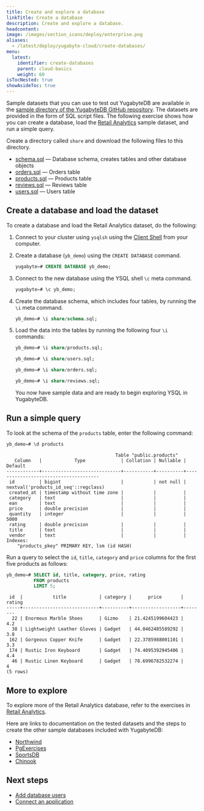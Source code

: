 ```yaml
---
title: Create and explore a database
linkTitle: Create a database
description: Create and explore a database.
headcontent:
image: /images/section_icons/deploy/enterprise.png
aliases:
  - /latest/deploy/yugabyte-cloud/create-databases/
menu:
  latest:
    identifier: create-databases
    parent: cloud-basics
    weight: 60
isTocNested: true
showAsideToc: true
---
```


Sample datasets that you can use to test out YugabyteDB are available in the [sample directory of the YugabyteDB GitHub repository](https://github.com/yugabyte/yugabyte-db/tree/master/sample). The datasets are provided in the form of SQL script files. The following exercise shows how you can create a database, load the [Retail Analytics](../../../develop/realworld-apps/retail-analytics/) sample dataset, and run a simple query.

Create a directory called `share` and download the following files to this directory.

- [schema.sql](https://github.com/yugabyte/yugabyte-db/tree/master/sample/schema.sql) — Database schema, creates tables and other database objects
- [orders.sql](https://github.com/yugabyte/yugabyte-db/tree/master/sample/orders.sql) — Orders table
- [products.sql](https://github.com/yugabyte/yugabyte-db/tree/master/sample/products.sql) — Products table
- [reviews.sql](https://github.com/yugabyte/yugabyte-db/tree/master/sample/reviews.sql) — Reviews table
- [users.sql](https://github.com/yugabyte/yugabyte-db/tree/master/sample/users.sql) — Users table

## Create a database and load the dataset

To create a database and load the Retail Analytics dataset, do the following:

1. Connect to your cluster using `ysqlsh` using the [Client Shell](../connect-to-clusters#connect-via-client-shell) from your computer.

1. Create a database (`yb_demo`) using the `CREATE DATABASE` command.

    ```sql
    yugabyte=# CREATE DATABASE yb_demo;
    ```

1. Connect to the new database using the YSQL shell `\c` meta command.

    ```sql
    yugabyte=# \c yb_demo;
    ```

1. Create the database schema, which includes four tables, by running the `\i` meta command.

    ```sql
    yb_demo=# \i share/schema.sql;
    ```

1. Load the data into the tables by running the following four `\i` commands:

    ```sql
    yb_demo=# \i share/products.sql;
    ```

    ```sql
    yb_demo=# \i share/users.sql;
    ```

    ```sql
    yb_demo=# \i share/orders.sql;
    ```

    ```sql
    yb_demo=# \i share/reviews.sql;
    ```

    You now have sample data and are ready to begin exploring YSQL in YugabyteDB.

## Run a simple query

To look at the schema of the `products` table, enter the following command:

```sql
yb_demo=# \d products
```

```output
                                        Table "public.products"
   Column   |            Type             | Collation | Nullable |               Default                
------------+-----------------------------+-----------+----------+--------------------------------------
 id         | bigint                      |           | not null | nextval('products_id_seq'::regclass)
 created_at | timestamp without time zone |           |          | 
 category   | text                        |           |          | 
 ean        | text                        |           |          | 
 price      | double precision            |           |          | 
 quantity   | integer                     |           |          | 5000
 rating     | double precision            |           |          | 
 title      | text                        |           |          | 
 vendor     | text                        |           |          | 
Indexes:
    "products_pkey" PRIMARY KEY, lsm (id HASH)
```

Run a query to select the `id`, `title`, `category` and `price` columns for the first five products as follows:

```sql
yb_demo=# SELECT id, title, category, price, rating
          FROM products
          LIMIT 5;
```

```output
 id  |           title            | category |      price       | rating 
-----+----------------------------+----------+------------------+--------
  22 | Enormous Marble Shoes      | Gizmo    | 21.4245199604423 |    4.2
  38 | Lightweight Leather Gloves | Gadget   | 44.0462485589292 |    3.8
 162 | Gorgeous Copper Knife      | Gadget   | 22.3785988001101 |    3.3
 174 | Rustic Iron Keyboard       | Gadget   | 74.4095392945406 |    4.4
  46 | Rustic Linen Keyboard      | Gadget   | 78.6996782532274 |      4
(5 rows)
```

## More to explore

To explore more of the Retail Analytics database, refer to the exercises in [Retail Analytics](../../../develop/realworld-apps/retail-analytics#3-run-queries). 

Here are links to documentation on the tested datasets and the steps to create the other sample databases included with YugabyteDB:

- [Northwind](../../../sample-data/northwind/)
- [PgExercises](../../../sample-data/pgexercises/)
- [SportsDB](../../../sample-data/sportsdb/)
- [Chinook](../../../sample-data/chinook/)

## Next steps

- [Add database users](../add-users/)
- [Connect an application](../connect-application)
